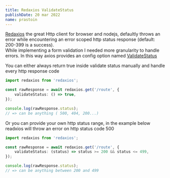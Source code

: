 ```yaml
---
title: Redaxios ValidateStatus
publishDate: 20 mar 2022
name: prastoin
---
```


[Redaxios](https://github.com/developit/redaxios) the great Http client for browser and nodejs, defaultly throws an error while encountering an error scoped http status response (default: 200-399 is a success).<br/>
While implementing a form validation I needed more granularity to handle errors. In this way axios provides an config option named [ValidateStatus](https://axios-http.com/docs/req_config)

You can either always return true inside validate status manually and handle every http response code

```ts
import redaxios from 'redaxios';

const rawResponse = await redaxios.get('/route', {
    validateStatus: () => true,
});

console.log(rawResponse.status);
// => can be anything ( 500, 404, 200...)
```

Or you can provide your own http status range, in the example below readxios will throw an error on http status code 500

```ts
import redaxios from 'redaxios';

const rawResponse = await redaxios.get('/route', {
    validateStatus: (status) => status >= 200 && status <= 499,
});

console.log(rawResponse.status);
// => can be anything between 200 and 499
```
